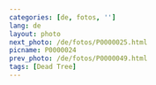 ```yaml
---
categories: [de, fotos, '']
lang: de
layout: photo
next_photo: /de/fotos/P0000025.html
picname: P0000024
prev_photo: /de/fotos/P0000049.html
tags: [Dead Tree]
---
```

